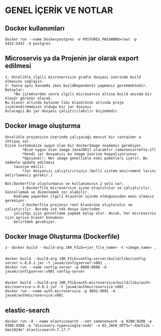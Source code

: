 # GENEL İÇERİK VE NOTLAR

## Docker kullanımları
    docker run --name Dockerpostgres -e POSTGRES_PASSWORD=root -p 5432:5432 -d postgres

## Microservis ya da Projenin jar olarak export edilmesi
    1- Öncelikle ilgili microservisin gradle dosyası üzerinde build olmasını sağlayın.
    2- Sonra aynı konumda iken buildDependents yapmanız gerekmektedir.
    Detaylar:
        *Bu işlemlerden sonra ilgili microservis altına build anında bir klasör görünür olacak.
    Bu klasör altında bulunan libs klasörünün altında proje isimlendirmemizin olduğu bir jar dosyası
    bulacagız.Bu jar dosyası çalıştırılabilir biçimdedir.

## Docker image oluşturma
    Öncelikle projenizin üzerinde çalışacağı mevcut bir container a ihtiyaç var.
    bizim sistemimize uygun olan bir dockerImage seçmemiz gerekiyor.
            *Bize uygun olan image JavaJDK17 olacaktır.(amazoncorretto:17)
            *Kendi jar dosyanızı bu image üzerine kopyalıyorsunuz.
            *Opsionel!: Her image genellikle eski paketleri içerir. Bu nedenle update edilmesi
        tavsiye edilir.
            *Jar dosyanızı çalıştırırsınız.(belli sistem enviroment larını belirlemeniz gerekir.)
    
    Not:Dockerfile oluşturmanın ve kullanımının 2 yolu var;
            1-Dockerfile microservice içine oluşturulur ve çalıştırılır. Güncellemek ve düzenlemek zor olabilir.
        Kodlama yaparken ilgili klasörün içinde olduğunuzdan emin olmanız gerekiyor.
            2-Dockerfile projenin root klasörüne oluşturulur ve çalıştırılır. Burada ise tek dosya üzerinden
        çalıştğı için güncelleme yapmak kolay olur. Ancak, her microservis için ayrıca klasör konumunu
        belirtmek gerekiyor.

## Docker Image Oluşturma (Dockerfile)
    1- docker build --build-arg JAR_FILE=<jar_file_name> -t <image_name> .
###
    docker build --build-arg JAR_FILE=config-server/build/libs/config-server-v.0.0.1.jar -t java4/configserver:v001 .
    docker run --name config-server -p 8888:8888 -d java4/configserver:v001 config-server 
###
    docker build --build-arg JAR_FILE=auth-microservice/build/libs/auth-microservice-v.0.0.1.jar -t java4/authmicroservice:v001 .
    docker run --name auth-microservice -p 9091:9091 -d java4/authmicroservice:v001

## elastic-search
    docker run -d --name elasticsearch --net somenetwork -p 9200:9200 -p 9300:9300 -e "discovery.type=single-node" -e ES_JAVA_OPTS="-Xms512m -Xmx1024m" elasticsearch:7.17.7


